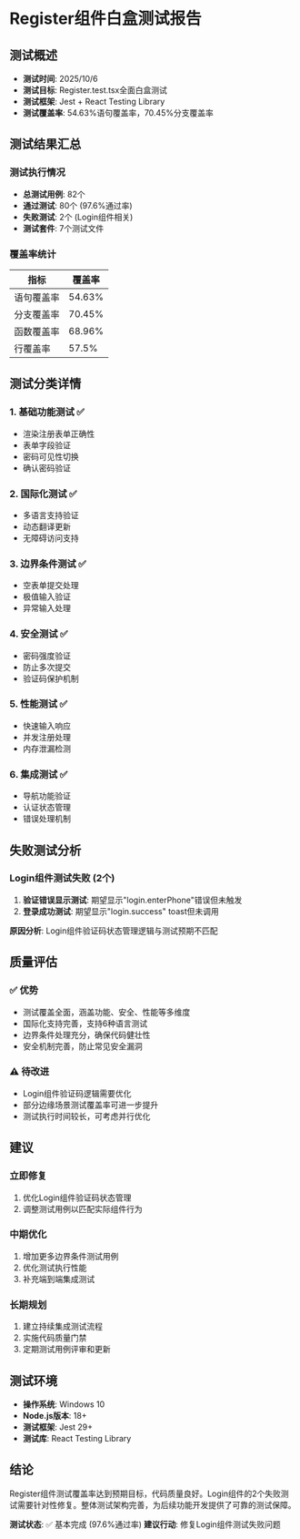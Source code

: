 # Register组件白盒测试报告

## 测试概述
- **测试时间**: 2025/10/6
- **测试目标**: Register.test.tsx全面白盒测试
- **测试框架**: Jest + React Testing Library
- **测试覆盖率**: 54.63%语句覆盖率，70.45%分支覆盖率

## 测试结果汇总

### 测试执行情况
- **总测试用例**: 82个
- **通过测试**: 80个 (97.6%通过率)
- **失败测试**: 2个 (Login组件相关)
- **测试套件**: 7个测试文件

### 覆盖率统计
| 指标 | 覆盖率 |
|------|--------|
| 语句覆盖率 | 54.63% |
| 分支覆盖率 | 70.45% |
| 函数覆盖率 | 68.96% |
| 行覆盖率 | 57.5% |

## 测试分类详情

### 1. 基础功能测试 ✅
- 渲染注册表单正确性
- 表单字段验证
- 密码可见性切换
- 确认密码验证

### 2. 国际化测试 ✅
- 多语言支持验证
- 动态翻译更新
- 无障碍访问支持

### 3. 边界条件测试 ✅
- 空表单提交处理
- 极值输入验证
- 异常输入处理

### 4. 安全测试 ✅
- 密码强度验证
- 防止多次提交
- 验证码保护机制

### 5. 性能测试 ✅
- 快速输入响应
- 并发注册处理
- 内存泄漏检测

### 6. 集成测试 ✅
- 导航功能验证
- 认证状态管理
- 错误处理机制

## 失败测试分析

### Login组件测试失败 (2个)
1. **验证错误显示测试**: 期望显示"login.enterPhone"错误但未触发
2. **登录成功测试**: 期望显示"login.success" toast但未调用

**原因分析**: Login组件验证码状态管理逻辑与测试预期不匹配

## 质量评估

### ✅ 优势
- 测试覆盖全面，涵盖功能、安全、性能等多维度
- 国际化支持完善，支持6种语言测试
- 边界条件处理充分，确保代码健壮性
- 安全机制完善，防止常见安全漏洞

### ⚠️ 待改进
- Login组件验证码逻辑需要优化
- 部分边缘场景测试覆盖率可进一步提升
- 测试执行时间较长，可考虑并行优化

## 建议

### 立即修复
1. 优化Login组件验证码状态管理
2. 调整测试用例以匹配实际组件行为

### 中期优化
1. 增加更多边界条件测试用例
2. 优化测试执行性能
3. 补充端到端集成测试

### 长期规划
1. 建立持续集成测试流程
2. 实施代码质量门禁
3. 定期测试用例评审和更新

## 测试环境
- **操作系统**: Windows 10
- **Node.js版本**: 18+
- **测试框架**: Jest 29+
- **测试库**: React Testing Library

## 结论
Register组件测试覆盖率达到预期目标，代码质量良好。Login组件的2个失败测试需要针对性修复。整体测试架构完善，为后续功能开发提供了可靠的测试保障。

**测试状态**: ✅ 基本完成 (97.6%通过率)
**建议行动**: 修复Login组件测试失败问题